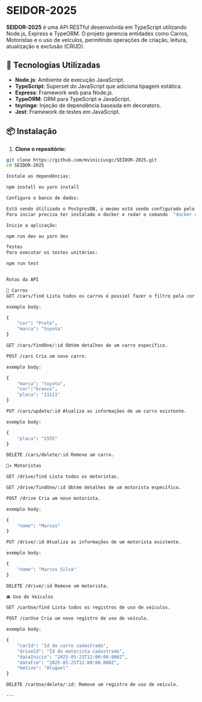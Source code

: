 # SEIDOR-2025

**SEIDOR-2025** é uma API RESTful desenvolvida em TypeScript utilizando Node.js, Express e TypeORM. O projeto gerencia entidades como Carros, Motoristas e o uso de veículos, permitindo operações de criação, leitura, atualização e exclusão (CRUD).

## 🚀 Tecnologias Utilizadas

- **Node.js**: Ambiente de execução JavaScript.
- **TypeScript**: Superset do JavaScript que adiciona tipagem estática.
- **Express**: Framework web para Node.js.
- **TypeORM**: ORM para TypeScript e JavaScript.
- **tsyringe**: Injeção de dependência baseada em decorators.
- **Jest**: Framework de testes em JavaScript.


## 📦 Instalação

1. **Clone o repositório:**

```bash
git clone https://github.com/mviniciusgc/SEIDOR-2025.git
cd SEIDOR-2025

Instale as dependências:

npm install ou yarn install

Configure o banco de dados:

Está sendo útilizado o PostgresDB, o mesmo está sendo configurado pelo DockerCopose.
Para inciar precisa ter instalado o docker e rodar o comando  "docker compose up".

Inicie a aplicação:

npm run dev ou yarn dev

Testes
Para executar os testes unitários:

npm run test


Rotas da API

🚗 Carros
GET /cars/find Lista todos os carros é possiel fazer o filtro pela cor e marca.

exemplo body:

{
    "cor": "Preto",
    "marca": "toyota"
}

GET /cars/findOne/:id Obtém detalhes de um carro específico.

POST /cars Cria um novo carro.

exemplo body:

{
    "marca": "toyota",
    "cor":"branco",
    "placa": "11111"
}

PUT /cars/update/:id Atualiza as informações de um carro existente.

exemplo body:

{
    "placa": "5555"
}

DELETE /cars/delete/:id Remove um carro.

👨‍✈️ Motoristas

GET /drive/find Lista todos os motoristas.

GET /drive/findOne/:id Obtém detalhes de um motorista específico.

POST /drive Cria um novo motorista.

exemplo body:

{
    "nome": "Marcos"
}

PUT /drive/:id Atualiza as informações de um motorista existente.

exemplo body:

{
    "nome": "Marcos Silva"
}

DELETE /drive/:id Remove um motorista.

🚘 Uso de Veículos

GET /carUse/find Lista todos os registros de uso de veículos.

POST /carUse Cria um novo registro de uso de veículo.

exemplo body:

{
    "carId": "Id do carro cadastrado",
    "driveId": "Id do motorista cadastrado",
    "dataInicio": "2025-05-23T12:00:00.000Z",
    "dataFim": "2025-05-25T12:00:00.000Z",
    "motivo": "Aluguel"
}

DELETE /carUse/delete/:id: Remove um registro de uso de veículo.

---